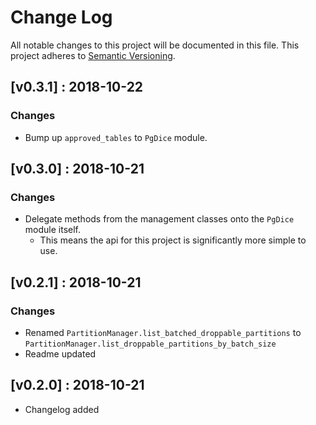 # Change Log
All notable changes to this project will be documented in this file.
This project adheres to [Semantic Versioning](http://semver.org/).


## [v0.3.1] : 2018-10-22
### Changes
  - Bump up `approved_tables` to `PgDice` module.

## [v0.3.0] : 2018-10-21
### Changes
  - Delegate methods from the management classes onto the `PgDice` module itself.
    - This means the api for this project is significantly more simple to use.

## [v0.2.1] : 2018-10-21
### Changes
  - Renamed `PartitionManager.list_batched_droppable_partitions` to
  `PartitionManager.list_droppable_partitions_by_batch_size`
  - Readme updated
  
## [v0.2.0] : 2018-10-21
 - Changelog added
